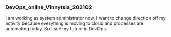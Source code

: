 ### DevOps_online_Vinnytsia_2021Q2
I am working as system administrator now. I want to change direction off my activity because everything is moving to cloud and processes are automating today. So I see my future in DevOps.
